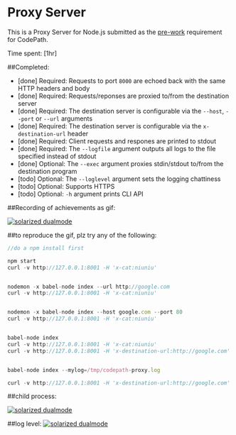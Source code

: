 # Proxy Server

This is a Proxy Server for Node.js submitted as the [pre-work](http://courses.codepath.com/snippets/intro_to_nodejs/prework) requirement for CodePath.

Time spent: [1hr]

##Completed:

* [done] Required: Requests to port `8000` are echoed back with the same HTTP headers and body
* [done] Required: Requests/reponses are proxied to/from the destination server
* [done] Required: The destination server is configurable via the `--host`, `--port`  or `--url` arguments
* [done] Required: The destination server is configurable via the `x-destination-url` header
* [done] Required: Client requests and respones are printed to stdout
* [done] Required: The `--logfile` argument outputs all logs to the file specified instead of stdout
* [done] Optional: The `--exec` argument proxies stdin/stdout to/from the destination program
* [todo] Optional: The `--loglevel` argument sets the logging chattiness
* [todo] Optional: Supports HTTPS
* [todo] Optional: `-h` argument prints CLI API

##Recording of achievements as gif:

[![solarized dualmode](https://github.com/vanessachem/codpath-proxy-server/blob/master/record.gif)](#features)

##to reproduce the gif, plz try any of the following: 

```javascript
//do a npm install first

npm start
curl -v http://127.0.0.1:8001 -H 'x-cat:niuniu'


nodemon -x babel-node index --url http://google.com
curl -v http://127.0.0.1:8001 -H 'x-cat:niuniu'


nodemon -x babel-node index --host google.com --port 80
curl -v http://127.0.0.1:8001 -H 'x-cat:niuniu'


babel-node index
curl -v http://127.0.0.1:8001 -H 'x-cat:niuniu'
curl -v http://127.0.0.1:8001 -H 'x-destination-url:http://google.com'


babel-node index --mylog=/tmp/codepath-proxy.log

curl -v http://127.0.0.1:8001 -H 'x-destination-url:http://google.com'
```

##child process:

[![solarized dualmode](https://github.com/vanessachem/codpath-proxy-server/blob/master/assets/childProcess.gif)](#features)

##log level:
[![solarized dualmode](https://github.com/vanessachem/codpath-proxy-server/blob/master/assets/loglevel.gif)](#features)

